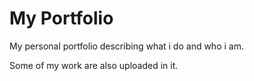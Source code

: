 # My Portfolio

My personal portfolio describing what i do and who i am.

Some of my work are also uploaded in it.

